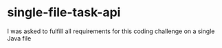 # single-file-task-api
I was asked to fulfill all requirements for this coding challenge on a single Java file
